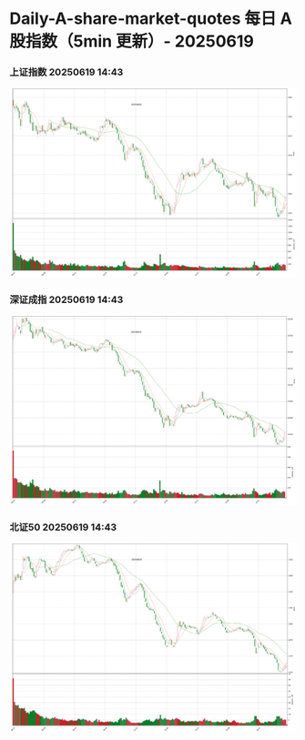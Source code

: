 
# Daily-A-share-market-quotes 每日 A 股指数（5min 更新）- 20250619

### 上证指数 20250619 14:43
![](./fig/2025/6/20250619-sh000001.png)

### 深证成指 20250619 14:43
![](./fig/2025/6/20250619-sz399001.png)

### 北证50 20250619 14:43
![](./fig/2025/6/20250619-bj899050.png)
